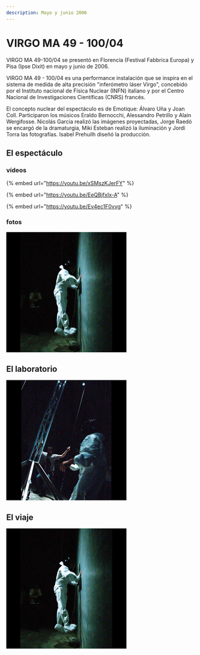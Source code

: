 ```yaml
---
description: Mayo y junio 2006
---
```


# VIRGO MA 49 - 100/04

VIRGO MA 49-100/04 se presentó en Florencia \(Festival Fabbrica Europa\) y Pisa \(Ipse Dixit\) en mayo y junio de 2006.

VIRGO MA 49 - 100/04 es una performance instalación que se inspira en el sistema de medida de alta precisión "inferómetro láser Virgo", concebido por el Instituto nacional de Física Nuclear \(INFN\) italiano y por el Centro Nacional de Investigaciones Científicas \(CNRS\) francés.

El concepto nuclear del espectáculo es de Emotique: Álvaro Uña y Joan Coll. Participaron los músicos Eraldo Bernocchi, Alessandro Petrillo y Alain Wergifosse. Nicolás Garcia realizó las imágenes proyectadas, Jorge Raedó se encargó de la dramaturgia, Miki Esteban realizó la iluminación y Jordi Torra las fotografías. Isabel Prehuilh diseñó la producción.

## El espectáculo

### vídeos

{% embed url="https://youtu.be/xSMszKJerFY" %}

{% embed url="https://youtu.be/EeQBjfxIx-A" %}

{% embed url="https://youtu.be/Ev4ec1F0vvg" %}

### fotos

![](../../../.gitbook/assets/ca-2006-05-virgo-4-.jpg)

## El laboratorio

![](../../../.gitbook/assets/ca-2006-05-virgo-8-.jpg)



## El viaje

![](../../../.gitbook/assets/ca-2006-05-virgo-4-.jpg)

## 



